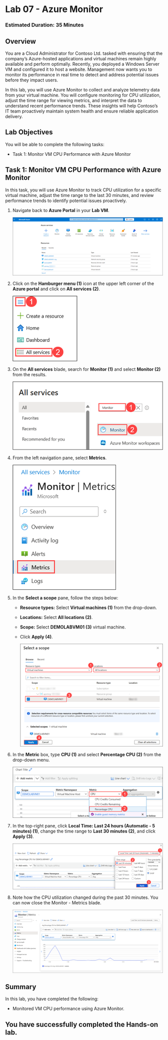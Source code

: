 ﻿# Lab 07 - Azure Monitor

### Estimated Duration: 35 Minutes

## Overview
 
You are a Cloud Administrator for Contoso Ltd. tasked with ensuring that the company’s Azure-hosted applications and virtual machines remain highly available and perform optimally. Recently, you deployed a Windows Server VM and configured it to host a website. Management now wants you to monitor its performance in real time to detect and address potential issues before they impact users.

In this lab, you will use Azure Monitor to collect and analyze telemetry data from your virtual machine. You will configure monitoring for CPU utilization, adjust the time range for viewing metrics, and interpret the data to understand recent performance trends. These insights will help Contoso’s IT team proactively maintain system health and ensure reliable application delivery.

## Lab Objectives

You will be able to complete the following tasks:

- Task 1: Monitor VM CPU Performance with Azure Monitor

## Task 1: Monitor VM CPU Performance with Azure Monitor

In this task, you will use Azure Monitor to track CPU utilization for a specific virtual machine, adjust the time range to the last 30 minutes, and review performance trends to identify potential issues proactively.

1. Navigate back to **Azure Portal** in your **Lab VM**.

   ![](../instructions/images2/t1.png)

1. Click on the **Hamburger menu (1)** icon at the upper left corner of the **Azure portal** and click on **All services (2)**.

   ![](../instructions/images/Lab3-00.png)

1. On the **All services** blade, search for **Monitor (1)** and select **Monitor (2)** from the results.

   ![](../instructions/images/Lab6-00.png)

1. From the left navigation pane, select **Metrics**.

   ![](../instructions/images/Lab6-01.png)

1. In the **Select a scope** pane, follow the steps below:
 
   - **Resource types:** Select **Virtual machines (1)** from the drop-down.

   - **Locations:** Select **All locations (2)**.
    
   - **Scope:** Select **DEMOLABVM01 (3)** virtual machine.

   - Click **Apply (4)**.

     ![Azure Monitor metric adding scope](images/Lab6-06.png) 

1. In the **Metric** box, type **CPU (1)** and select **Percentage CPU (2)** from the drop-down menu.

    ![Azure Monitor metric cpu](images/Lab6-02.png)

1. In the top-right pane, click **Local Time: Last 24 hours (Automatic - 5 minutes) (1)**, change the time range to **Last 30 minutes (2)**, and click **Apply (3)**.

    ![](../instructions/images/Lab6-03.png)

1. Note how the CPU utilization changed during the past 30 minutes. You can now close the Monitor - Metrics blade.

    ![Azure Monitor metric review](images/Lab6-04.png)

## Summary

In this lab, you have completed the following:

- Monitored VM CPU performance using Azure Monitor.

## You have successfully completed the Hands-on lab.
